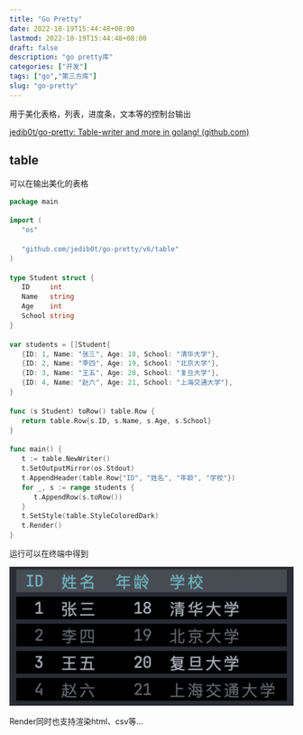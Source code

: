 ```yaml
---
title: "Go Pretty"
date: 2022-10-19T15:44:48+08:00
lastmod: 2022-10-19T15:44:48+08:00
draft: false
description: "go pretty库"
categories: ["开发"]
tags: ["go","第三方库"]
slug: "go-pretty"
---
```


用于美化表格，列表，进度条，文本等的控制台输出

[jedib0t/go-pretty: Table-writer and more in golang! (github.com)](https://github.com/jedib0t/go-pretty)

## table

可以在输出美化的表格

```go
package main  
  
import (  
   "os"  
  
   "github.com/jedib0t/go-pretty/v6/table"
)  
  
type Student struct {  
   ID     int  
   Name   string  
   Age    int  
   School string  
}  
  
var students = []Student{  
   {ID: 1, Name: "张三", Age: 18, School: "清华大学"},  
   {ID: 2, Name: "李四", Age: 19, School: "北京大学"},  
   {ID: 3, Name: "王五", Age: 20, School: "复旦大学"},  
   {ID: 4, Name: "赵六", Age: 21, School: "上海交通大学"},  
}  
  
func (s Student) toRow() table.Row {  
   return table.Row{s.ID, s.Name, s.Age, s.School}  
}  
  
func main() {  
   t := table.NewWriter()  
   t.SetOutputMirror(os.Stdout)  
   t.AppendHeader(table.Row{"ID", "姓名", "年龄", "学校"})
   for _, s := range students {  
      t.AppendRow(s.toRow())  
   }  
   t.SetStyle(table.StyleColoredDark)  
   t.Render()  
}
```
运行可以在终端中得到

![](image-20221019165612601.png)



Render同时也支持渲染html、csv等...
